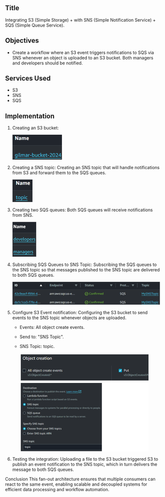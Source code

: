 ## Title
Integrating S3 (Simple Storage)  + with SNS (Simple Notification Service) + SQS (Simple Queue Service).


## Objectives
* Create a workflow where an S3 event triggers notifications to SQS via SNS whenever an object is uploaded to an S3 bucket. Both managers and developers should be notified.


## Services Used
* S3
* SNS
* SQS


## Implementation
1. Creating an S3 bucket:

    ![S3 Bucket](https://raw.githubusercontent.com/GilmarCloudSec/AWS-Laboratories/dfdbf3cebeb0aca66e6861991a470c02684653a3/Application%20Integration/S3%20%2B%20SNS%20%2B%20SQS/S3%20bucket.png)



2. Creating a SNS topic:
   Creating an SNS topic that will handle notifications from S3 and forward them to the SQS queues.

    ![S3 + SNS + SQS Topic](https://raw.githubusercontent.com/GilmarCloudSec/AWS-Laboratories/dfdbf3cebeb0aca66e6861991a470c02684653a3/Application%20Integration/S3%20%2B%20SNS%20%2B%20SQS/topic.png)




3. Creating two SQS queues:
   Both SQS queues will receive notifications from SNS.

    ![SQS Queues](https://raw.githubusercontent.com/GilmarCloudSec/AWS-Laboratories/dfdbf3cebeb0aca66e6861991a470c02684653a3/Application%20Integration/S3%20%2B%20SNS%20%2B%20SQS/SQS%20queues.png)



4. Subscribing SQS Queues to SNS Topic:
   Subscribing the SQS queues to the SNS topic so that messages published to the SNS topic are delivered to both SQS queues.

    ![Subscribing SQS Queues to SNS Topic](https://raw.githubusercontent.com/GilmarCloudSec/AWS-Laboratories/dfdbf3cebeb0aca66e6861991a470c02684653a3/Application%20Integration/S3%20%2B%20SNS%20%2B%20SQS/Subscribing%20SQS%20Queues%20to%20SNS%20Topic.png)




5. Configure S3 Event notification:
   Configuring the S3 bucket to send events to the SNS topic whenever objects are uploaded.
   * Events: All object create events.
   * Send to: "SNS Topic".
   * SNS Topic: topic.
  
     ![Configure S3 Event Notification](https://raw.githubusercontent.com/GilmarCloudSec/AWS-Laboratories/dfdbf3cebeb0aca66e6861991a470c02684653a3/Application%20Integration/S3%20%2B%20SNS%20%2B%20SQS/Configure%20S3%20Event%20notification.png)




6. Testing the integration:
   Uploading a file to the S3 bucket triggered S3 to publish an event notification to the SNS topic, which in turn delivers the message to both SQS queues.



Conclusion
This fan-out architecture ensures that multiple consumers can react to the same event, enabling scalable and decoupled systems for efficient data processing and workflow automation.




